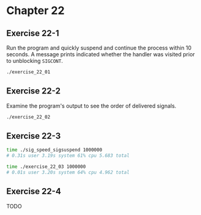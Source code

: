 # Chapter 22

## Exercise 22-1

Run the program and quickly suspend and continue the process within 10 seconds. A message prints indicated whether the handler was visited prior to unblocking `SIGCONT`.

```sh
./exercise_22_01
```

## Exercise 22-2

Examine the program's output to see the order of delivered signals.

```sh
./exercise_22_02
```

## Exercise 22-3

```sh
time ./sig_speed_sigsuspend 1000000
# 0.31s user 3.19s system 61% cpu 5.683 total
```

```sh
time ./exercise_22_03 1000000
# 0.01s user 3.20s system 64% cpu 4.962 total
```

## Exercise 22-4

TODO

